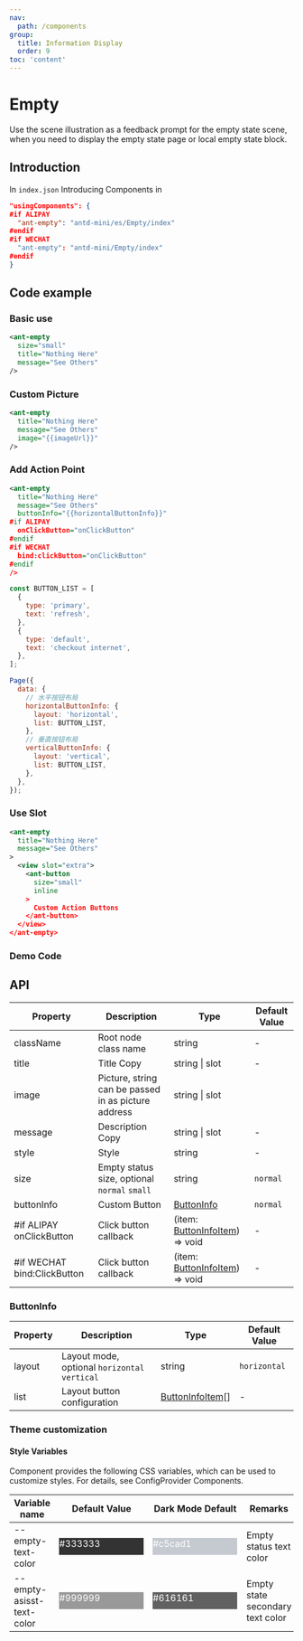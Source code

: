 ```yaml
---
nav:
  path: /components
group:
  title: Information Display
  order: 9
toc: 'content'
---
```


# Empty

Use the scene illustration as a feedback prompt for the empty state scene, when you need to display the empty state page or local empty state block.

## Introduction

In `index.json` Introducing Components in

```json
"usingComponents": {
#if ALIPAY
  "ant-empty": "antd-mini/es/Empty/index"
#endif
#if WECHAT
  "ant-empty": "antd-mini/Empty/index"
#endif
}
```

## Code example

### Basic use

```xml
<ant-empty
  size="small"
  title="Nothing Here"
  message="See Others"
/>
```

### Custom Picture

```xml
<ant-empty
  title="Nothing Here"
  message="See Others"
  image="{{imageUrl}}"
/>
```

### Add Action Point

```xml
<ant-empty
  title="Nothing Here"
  message="See Others"
  buttonInfo="{{horizontalButtonInfo}}"
#if ALIPAY
  onClickButton="onClickButton"
#endif
#if WECHAT
  bind:clickButton="onClickButton"
#endif
/>
```

```js
const BUTTON_LIST = [
  {
    type: 'primary',
    text: 'refresh',
  },
  {
    type: 'default',
    text: 'checkout internet',
  },
];

Page({
  data: {
    // 水平按钮布局
    horizontalButtonInfo: {
      layout: 'horizontal',
      list: BUTTON_LIST,
    },
    // 垂直按钮布局
    verticalButtonInfo: {
      layout: 'vertical',
      list: BUTTON_LIST,
    },
  },
});
```

### Use Slot

```xml
<ant-empty
  title="Nothing Here"
  message="See Others"
>
  <view slot="extra">
    <ant-button
      size="small"
      inline
    >
      Custom Action Buttons
    </ant-button>
  </view>
</ant-empty>
```

### Demo Code

<code src='../../demo/pages/Empty/index'></code>

## API

| Property                        | Description                              | Type                                              | Default Value   |
| --------------------------- | --------------------------------- | ------------------------------------------------- | -------- |
| className                   | Root node class name                        | string                                            | -        |
| title                       | Title Copy                          | string \| slot                                    | -        |
| image                       | Picture, string can be passed in as picture address    | string \| slot                                    |
| message                     | Description Copy                          | string \| slot                                    | -        |
| style                       | Style                              | string                                            | -        |
| size                        | Empty status size, optional `normal` `small` | string                                            | `normal` |
| buttonInfo                  | Custom Button                        | [ButtonInfo](#buttoninfo)                         | `normal` |
| #if ALIPAY onClickButton    | Click button callback                      | (item: [ButtonInfoItem](#buttoninfoitem)) => void | -        |
| #if WECHAT bind:ClickButton | Click button callback                      | (item: [ButtonInfoItem](#buttoninfoitem)) => void | -        |

### ButtonInfo

| Property   | Description                                   | Type                                | Default Value       |
| ------ | -------------------------------------- | ----------------------------------- | ------------ |
| layout | Layout mode, optional `horizontal` `vertical` | string                              | `horizontal` |
| list   | Layout button configuration                           | [ButtonInfoItem](#buttoninfoitem)[] | -            |

### Theme customization

#### Style Variables

Component provides the following CSS variables, which can be used to customize styles. For details, see ConfigProvider Components.

| Variable name                    | Default Value                                                                                            | Dark Mode Default                                                                                    | Remarks               |
| ------------------------- | ------------------------------------------------------------------------------------------------- | ------------------------------------------------------------------------------------------------- | ------------------ |
| --empty-text-color        | <div style="width: 150px; height: 30px; background-color: #333333; color: #ffffff;">#333333</div> | <div style="width: 150px; height: 30px; background-color: #c5cad1; color: #ffffff;">#c5cad1</div> | Empty status text color     |
| --empty-asisst-text-color | <div style="width: 150px; height: 30px; background-color: #999999; color: #ffffff;">#999999</div> | <div style="width: 150px; height: 30px; background-color: #616161; color: #ffffff;">#616161</div> | Empty state secondary text color |

